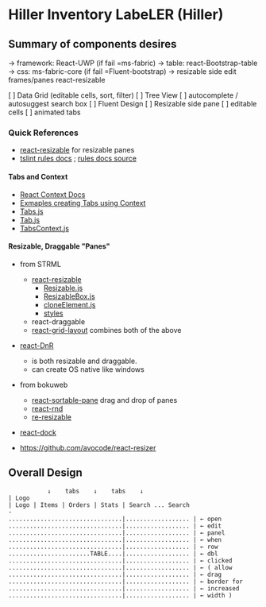 # Hiller Inventory LabeLER (Hiller)

## Summary of components desires

→ framework: React-UWP (if fail =ms-fabric)
→ table: react-Bootstrap-table
→ css: ms-fabric-core (if fail =Fluent-bootstrap)
→ resizable side edit frames/panes react-resizable

[   ] Data Grid (editable cells, sort, filter)
[   ] Tree View
[   ] autocomplete / autosuggest search box
[   ] Fluent Design
[   ] Resizable side pane
[   ] editable cells
[   ] animated tabs

### Quick References

* [react-resizable](https://github.com/STRML/react-resizable?files=1) for resizable panes
* [tslint rules docs](https://palantir.github.io/tslint/rules/) ; [rules docs source](https://github.com/palantir/tslint/tree/master/src/rules)

#### Tabs and Context
* [React Context Docs](https://reactjs.org/docs/context.html)
* [Exmaples creating Tabs using Context](https://gist.github.com/YazanAabeed?page=2)
* [Tabs.js](https://gist.github.com/YazanAabeed/37a1f14c638b51f0319455fd55e5ea74)
* [Tab.js](https://gist.github.com/YazanAabeed/3a73cefcea8ce34d319f47ad5255558a)
* [TabsContext.js](https://gist.github.com/YazanAabeed/5551ddb2a7c69e51c53c1e9d6ec35504)

#### Resizable, Draggable "Panes"

* from STRML
  * [react-resizable](https://github.com/STRML/react-resizable)
    * [Resizable.js](https://github.com/STRML/react-resizable/blob/master/lib/Resizable.js)
    * [ResizableBox.js](https://github.com/STRML/react-resizable/blob/master/lib/ResizableBox.js)
    * [cloneElement.js](https://github.com/STRML/react-resizable/blob/master/lib/cloneElement.js)
    * [styles](https://github.com/STRML/react-resizable/blob/master/css/styles.css)
  * react-draggable
  * [react-grid-layout](https://github.com/STRML/react-grid-layout) combines both of the above 


* [react-DnR](https://github.com/yongxu/react-DnR)
  * is both resizable and draggable.
  * can create OS native like windows

* from bokuweb
  * [react-sortable-pane](https://github.com/bokuweb/react-sortable-pane) drag and drop of panes
  * [react-rnd](https://github.com/bokuweb/react-rnd)
  * [re-resizable](http://bokuweb.github.io/re-resizable)


* [react-dock](https://github.com/alexkuz/react-dock)


* https://github.com/avocode/react-resizer


## Overall Design

```text
           ↓    tabs    ↓    tabs    ↓
| Logo 
| Logo | Items | Orders | Stats | Search ... Search
-
................................|.................. | ← open
................................|.................. | ← edit
................................|.................. | ← panel
................................|.................. | ← when
................................|.................. | ← row
.......................TABLE....|.................. | ← dbl
................................|.................. | ← clicked
................................|.................. | ← ( allow 
................................|.................. | ← drag
................................|.................. | ← border for
................................|.................. | ← increased
................................|.................. | ← width )
```
